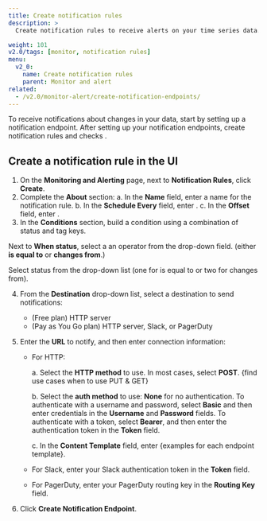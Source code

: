 ```yaml
---
title: Create notification rules
description: >
  Create notification rules to receive alerts on your time series data.

weight: 101
v2.0/tags: [monitor, notification rules]
menu:
  v2_0:
    name: Create notification rules
    parent: Monitor and alert
related:
  - /v2.0/monitor-alert/create-notification-endpoints/
---
```


To receive notifications about changes in your data, start by setting up a notification endpoint. After setting up your notification endpoints, create notification rules <insertlink> and checks <insertlink>.

## Create a notification rule in the UI

1. On the **Monitoring and Alerting** page, next to **Notification Rules**, click **Create**.
2. Complete the **About** section:
  a. In the **Name** field, enter a name for the notification rule.
  b. In the **Schedule Every** field, enter .
  c. In the **Offset** field, enter .
3. In the **Conditions** section, build a condition using a combination of status and tag keys.

Next to **When status**, select a an operator from the drop-down field. (either **is equal to** or **changes from**.)

Select status from the drop-down list (one for is equal to or two for changes from). 


4. From the **Destination** drop-down list, select a destination to send notifications:
   - (Free plan) HTTP server
   - (Pay as You Go plan) HTTP server, Slack, or PagerDuty
5. Enter the **URL** to notify, and then enter connection information:

   - For HTTP:

        a. Select the **HTTP method** to use. In most cases, select **POST**. {find use cases when to use PUT & GET}

        b. Select the **auth method** to use: **None** for no authentication. To authenticate with a username and password, select **Basic** and then enter credentials in the **Username** and **Password** fields. To authenticate with a token, select **Bearer**, and then enter the authentication token in the **Token** field.

        c. In the **Content Template** field, enter {examples for each endpoint template}.

    - For Slack, enter your Slack authentication token in the **Token** field.
    - For PagerDuty, enter your PagerDuty routing key in the **Routing Key** field.

5. Click **Create Notification Endpoint**.
